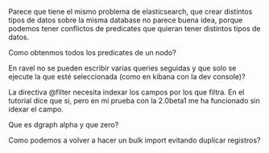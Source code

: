 Parece que tiene el mismo problema de elasticsearch, que crear distintos tipos de datos sobre la misma database no parece buena idea, porque podemos tener conflictos de predicates que quieran tener distintos tipos de datos.

Como obtenmos todos los predicates de un nodo?

En ravel no se pueden escribir varias queries seguidas y que solo se ejecute la que esté seleccionada (como en kibana con la dev console)?

La directiva @filter necesita indexar los campos por los que filtra. En el tutorial dice que si, pero en mi prueba con la 2.0beta1 me ha funcionado sin idexar el campo.

Que es dgraph alpha y que zero?

Como podemos a volver a hacer un bulk import evitando duplicar registros?
